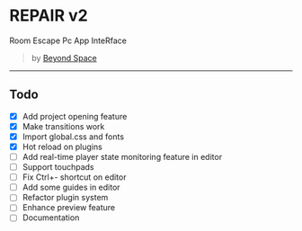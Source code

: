 # REPAIR v2

Room Escape Pc App InteRface

> by [Beyond Space](https://beyond-space.kr)

---

## Todo

- [x] Add project opening feature
- [x] Make transitions work
- [x] Import global.css and fonts
- [x] Hot reload on plugins
- [ ] Add real-time player state monitoring feature in editor
- [ ] Support touchpads
- [ ] Fix Ctrl+- shortcut on editor
- [ ] Add some guides in editor
- [ ] Refactor plugin system
- [ ] Enhance preview feature
- [ ] Documentation
